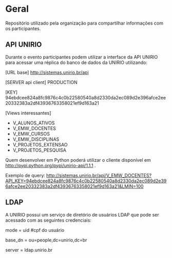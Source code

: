 
# Geral
Repositório utilizado pela organização para compartilhar informações com os participantes.


## API UNIRIO

Durante o evento participantes podem utilizar a interface da API UNIRIO para acessar uma réplica do banco de dados da UNIRIO utilizando:

[URL base]
http://sistemas.unirio.br/api

[SERVER api client]
PRODUCTION

[KEY]
94ebdcee824a8fc9876c4c0b22580540a8d2330da2ec089d2e396afce2ee20332383a2df43936763358021ef9d163a21

[Views interessantes]

* V_ALUNOS_ATIVOS
* V_EMW_DOCENTES
* V_EMW_CURSOS
* V_EMW_DISCIPLINAS
* V_PROJETOS_EXTENSAO
* V_PROJETOS_PESQUISA


Quem desenvolver em Python poderá utilizar o cliente disponível em http://pypi.python.org/pypi/unirio-api/1.1.1 .


Exemplo de query: http://sistemas.unirio.br/api/V_EMW_DOCENTES?API_KEY=94ebdcee824a8fc9876c4c0b22580540a8d2330da2ec089d2e396afce2ee20332383a2df43936763358021ef9d163a21&LMIN=100

## LDAP 

A UNIRIO possui um serviço de diretório de usuários LDAP que pode ser acessado com as seguintes credenciais:

mode = uid  #cpf do usuário

base_dn = ou=people,dc=unirio,dc=br

server = ldap.unirio.br
